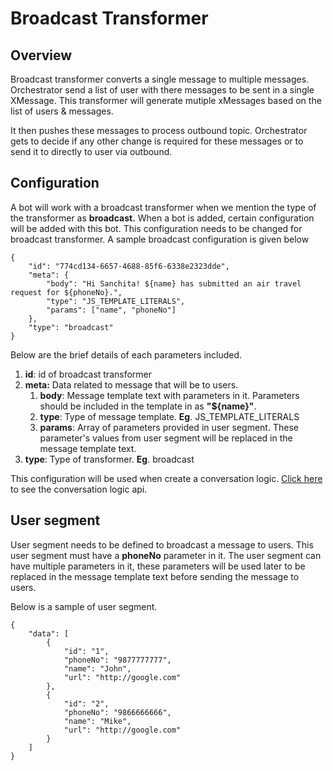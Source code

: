 # Broadcast Transformer

## Overview

Broadcast transformer converts a single message to multiple messages. Orchestrator send a list of user with there messages to be sent in a single XMessage. This transformer will generate mutiple xMessages based on the list of users & messages.&#x20;

It then pushes these messages to process outbound topic. Orchestrator gets to decide if any other change is required for these messages or to send it to directly to user via outbound.&#x20;

## Configuration

A bot will work with a broadcast transformer when we mention the type of the transformer as **broadcast.** When a bot is added, certain configuration will be added with this bot. This configuration needs to be changed for broadcast transformer. A sample broadcast configuration is given below

```
{
    "id": "774cd134-6657-4688-85f6-6338e2323dde",
    "meta": {
        "body": "Hi Sanchita! ${name} has submitted an air travel request for ${phoneNo}.",
        "type": "JS_TEMPLATE_LITERALS",
        "params": ["name", "phoneNo"]
    },
    "type": "broadcast"
}
```

Below are the brief details of each parameters included.

1. **id**: id of broadcast transformer
2. **meta:** Data related to message that will be to users.
   1. **body**: Message template text with parameters in it. Parameters should be included in the template in as **"${name}"**.
   2. **type**: Type of message template. **Eg**. JS\_TEMPLATE\_LITERALS
   3. **params**: Array of parameters provided in user segment. These parameter's values from user segment will be replaced in the message template text.&#x20;
3. &#x20;**type**: Type of transformer. **Eg**. broadcast

This configuration will be used when create a conversation logic. [Click here](../../api-documentation/bot-setup-apis.md#2.2-create-a-conversation-logic) to see the conversation logic api.

## User segment

User segment needs to be defined to broadcast a message to users. This user segment must have a **phoneNo** parameter in it. The user segment can have multiple parameters in it, these parameters will be used later to be replaced in the message template text before sending the message to users.

Below is a sample of user segment.

```
{
    "data": [
        {
            "id": "1",
            "phoneNo": "9877777777",
            "name": "John",
            "url": "http://google.com"
        },
        {
            "id": "2",
            "phoneNo": "9866666666",
            "name": "Mike",
            "url": "http://google.com"
        }
    ]
}
```

&#x20; &#x20;
